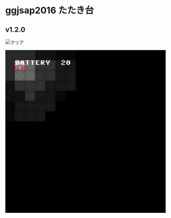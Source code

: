 # ggjsap2016 たたき台

## v1.2.0

![クリア](https://cloud.githubusercontent.com/assets/2035364/12678793/f47a0338-c6e3-11e5-9b02-4057b7f3493d.gif)

![ゲームオーバー](https://raw.githubusercontent.com/ggjsap-2016-t3/main-game/readme/resources/failed.gif)

